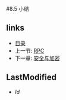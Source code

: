 #8.5 小结
## links
   * [目录](<preface.md>)
   * 上一节: [RPC](<8.4.md>)
   * 下一章: [安全与加密](<9.md>)

## LastModified 
   * $Id$